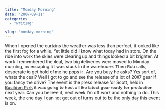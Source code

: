 ```yaml
---
title: "Monday Morning"
date: "2006-09-11"
categories: 
  - "writing"

slug: "monday-morning"
---
```


When I opened the curtains the weather was less than perfect, it looked like the first fog for a while. Yet little did I know what today had in store. On the ride into work the skies were clearing up and things looked a bit brighter. At work I remembered the deal, two big deliveries were moved to Monday morning, no escaping it I was stuck in the warehouse. Then Rob calls, desperate to get hold of me he pops in. Are you busy he asks? Yes sort of, whats the deal? Well I got to go and see the release of a lot of 2007 gear if you fancy the drive? The event is the press release for Scott, held in [Basildon Park](http://en.wikipedia.org/wiki/Basildon_Park) it was going to host all the latest gear ready for production next year. Can you believe it, next week I’m off work and nothing to do. This week, the one day I can not get out of turns out to be the only day this event is on.
